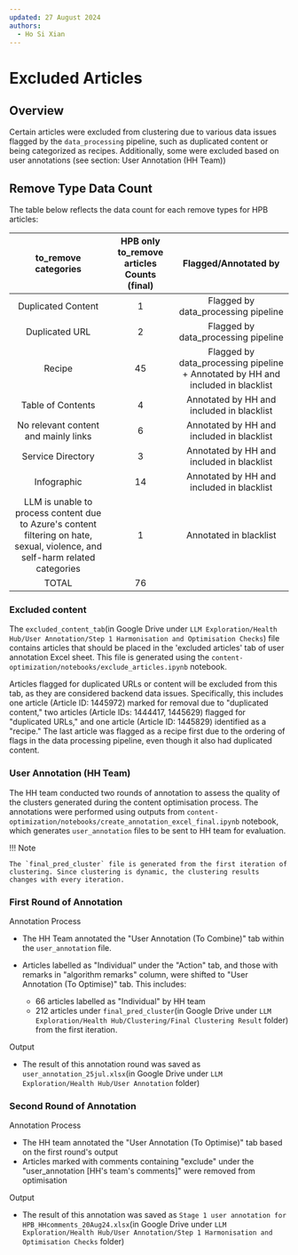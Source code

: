 ```yaml
---
updated: 27 August 2024
authors:
  - Ho Si Xian
---
```


# Excluded Articles

## Overview

Certain articles were excluded from clustering due to various data issues flagged by the `data_processing` pipeline, such as duplicated content or being categorized as recipes. Additionally, some were excluded based on user annotations (see section: User Annotation (HH Team))

## Remove Type Data Count

The table below reflects the data count for each remove types for HPB articles:

|                                                     to_remove categories                                                      | HPB only to_remove articles Counts (final) |                              Flagged/Annotated by                               |
| :---------------------------------------------------------------------------------------------------------------------------: | :----------------------------------------: | :-----------------------------------------------------------------------------: |
|                                                      Duplicated Content                                                       |                     1                      |                       Flagged by data_processing pipeline                       |
|                                                        Duplicated URL                                                         |                     2                      |                       Flagged by data_processing pipeline                       |
|                                                            Recipe                                                             |                     45                     | Flagged by data_processing pipeline + Annotated by HH and included in blacklist |
|                                                       Table of Contents                                                       |                     4                      |                    Annotated by HH and included in blacklist                    |
|                                             No relevant content and mainly links                                              |                     6                      |                    Annotated by HH and included in blacklist                    |
|                                                       Service Directory                                                       |                     3                      |                    Annotated by HH and included in blacklist                    |
|                                                          Infographic                                                          |                     14                     |                    Annotated by HH and included in blacklist                    |
| LLM is unable to process content due to Azure's content filtering on hate, sexual, violence, and self-harm related categories |                     1                      |                             Annotated in blacklist                              |
|                                                             TOTAL                                                             |                     76                     |                                                                                 |

### Excluded content

The `excluded_content_tab`(in Google Drive under `LLM Exploration/Health Hub/User Annotation/Step 1 Harmonisation and Optimisation Checks`) file contains articles that should be placed in the 'excluded articles' tab of user annotation Excel sheet. This file is generated using the `content-optimization/notebooks/exclude_articles.ipynb` notebook.

Articles flagged for duplicated URLs or content will be excluded from this tab, as they are considered backend data issues. Specifically, this includes one article (Article ID: 1445972) marked for removal due to "duplicated content," two articles (Article IDs: 1444417, 1445629) flagged for "duplicated URLs," and one article (Article ID: 1445829) identified as a "recipe." The last article was flagged as a recipe first due to the ordering of flags in the data processing pipeline, even though it also had duplicated content.

### User Annotation (HH Team)

The HH team conducted two rounds of annotation to assess the quality of the clusters generated during the content optimisation process. The annotations were performed using outputs from `content-optimization/notebooks/create_annotation_excel_final.ipynb` notebook, which generates `user_annotation` files to be sent to HH team for evaluation.

!!! Note

    The `final_pred_cluster` file is generated from the first iteration of clustering. Since clustering is dynamic, the clustering results changes with every iteration.

### First Round of Annotation

Annotation Process

- The HH Team annotated the "User Annotation (To Combine)" tab within the `user_annotation` file.
- Articles labelled as "Individual" under the "Action" tab, and those with remarks in "algorithm remarks" column, were shifted to "User Annotation (To Optimise)" tab. This includes:

  - 66 articles labelled as "Individual" by HH team
  - 212 articles under `final_pred_cluster`(in Google Drive under `LLM Exploration/Health Hub/Clustering/Final Clustering Result` folder) from the first iteration.

Output

- The result of this annotation round was saved as `user_annotation_25jul.xlsx`(in Google Drive under `LLM Exploration/Health Hub/User Annotation` folder)

### Second Round of Annotation

Annotation Process

- The HH team annotated the "User Annotation (To Optimise)" tab based on the first round's output
- Articles marked with comments containing "exclude" under the "user_annotation [HH's team's comments]" were removed from optimisation

Output

- The result of this annotation was saved as `Stage 1 user annotation for HPB_HHcomments_20Aug24.xlsx`(in Google Drive under `LLM Exploration/Health Hub/User Annotation/Step 1 Harmonisation and Optimisation Checks` folder)
